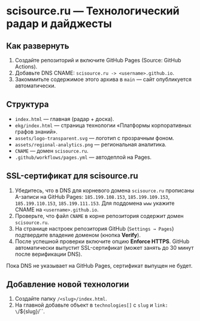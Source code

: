 # scisource.ru — Технологический радар и дайджесты

## Как развернуть
1) Создайте репозиторий и включите GitHub Pages (Source: GitHub Actions).
2) Добавьте DNS CNAME: `scisource.ru -> <username>.github.io`.
3) Закоммитьте содержимое этого архива в `main` — сайт опубликуется автоматически.

## Структура
- `index.html` — главная (радар + доска).
- `ekg/index.html` — страница технологии «Платформы корпоративных графов знаний».
- `assets/logo-transparent.svg` — логотип с прозрачным фоном.
- `assets/regional-analytics.png` — региональная аналитика.
- `CNAME` — домен `scisource.ru`.
- `.github/workflows/pages.yml` — автодеплой на Pages.

## SSL-сертификат для scisource.ru
1. Убедитесь, что в DNS для корневого домена `scisource.ru` прописаны A-записи на GitHub Pages: `185.199.108.153`, `185.199.109.153`, `185.199.110.153`, `185.199.111.153`. Для поддомена `www` укажите CNAME на `<username>.github.io`.
2. Проверьте, что файл `CNAME` в корне репозитория содержит домен `scisource.ru`.
3. На странице настроек репозитория GitHub (`Settings → Pages`) подтвердите владение доменом (кнопка **Verify**).
4. После успешной проверки включите опцию **Enforce HTTPS**. GitHub автоматически выпустит SSL-сертификат (может занять до 30 минут после верификации DNS).

Пока DNS не указывает на GitHub Pages, сертификат выпущен не будет.

## Добавление новой технологии
1) Создайте папку `/<slug>/index.html`.
2) На главной добавьте объект в `technologies[]` с `slug` и `link: \`/${slug}/\``.
